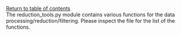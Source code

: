 [Return to table of contents](index.md)<br/>
The reduction_tools.py module contains various functions for the data processing/reduction/filtering.
Please inspect the file for the list of the functions.

